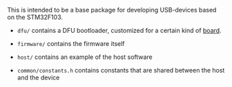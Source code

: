 This is intended to be a base package for developing USB-devices based on the
STM32F103.

* <code>dfu/</code> contains a DFU bootloader, customized for a certain kind of
  [board](/doc/board.jpg?raw=true).

* <code>firmware/</code> contains the firmware itself

* <code>host/</code> contains an example of the host software

* <code>common/constants.h</code> contains constants that are shared between the host and
  the device
